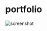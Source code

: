 # portfolio
![screenshot]("https://drive.google.com/file/d/11CzC56pcvmBXB2HOL-fNoGU7rTQD_Bzq/preview")
